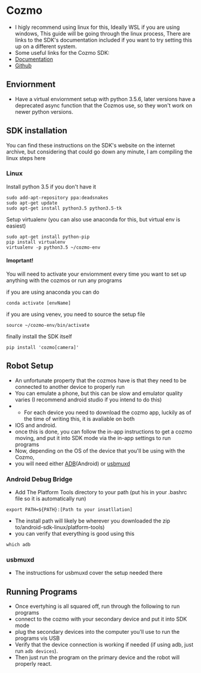 #  Cozmo
- I higly recommend using linux for this, Ideally WSL if you are using windows, This guide will be going through the linux
 process, There are links to the SDK's documentation included if you want to try setting this up on a different system.
- Some useful links for the Cozmo SDK:
- [Documentation](https://web.archive.org/web/20220715081845/http://cozmosdk.anki.com/docs/)
- [Github](https://github.com/anki/cozmo-python-sdk)

## Enviornment
- Have a virtual enviornment setup with python 3.5.6, later versions have a deprecated async function
that the Cozmos use, so they won't work on newer python versions.

## SDK installation

You can find these instructions on the SDK's website on the internet archive, but considering that could 
go down any minute, I am compiling the linux steps here

### Linux

Install python 3.5 if you don't have it

```
sudo add-apt-repository ppa:deadsnakes
sudo apt-get update
sudo apt-get install python3.5 python3.5-tk 
```

Setup virtualenv (you can also use anaconda for this, but virtual env is easiest)
```
sudo apt-get install python-pip
pip install virtualenv
virtualenv -p python3.5 ~/cozmo-env
```
#### Imoprtant!
You will need to activate your enviornment every time you want to set up anything with the cozmos or run any programs

if you are using anaconda you can do 
```
conda activate [envName]
```

if you are using venev, you need to source the setup file
```
source ~/cozmo-env/bin/activate
```

finally install the SDK itself
```
pip install 'cozmo[camera]'
```

## Robot Setup
-  An unfortunate property that the cozmos have is that they need to be connected to another device to properly run
-  You can emulate a phone, but this can be slow and emulator quality varies (I recommend android studio if you intend to do this)
-  - For each device you need to download the cozmo app, luckily as of the time of writing this, it is avaliable on both
- IOS and android.
- once this is done, you can follow the in-app instructions to get a cozmo moving, and put it into SDK mode via the in-app settings to run programs
- Now, depending on the OS of the device that you'll be using with the Cozmo,
- you will need either [ADB](https://developer.android.com/tools/adb)(Android) or [usbmuxd](https://web.archive.org/web/20230324060005/https://github.com/libimobiledevice/usbmuxd)
### Android Debug Bridge
- Add The Platform Tools directory to your path (put his in your .bashrc file so it is automatically run)
```
export PATH=${PATH}:[Path to your insatllation]
```
- The install path will likely be wherever you downloaded the zip to/android-sdk-linux/platform-tools)
- you can verify that everything is good using this
```
which adb
```
### usbmuxd 
- The instructions for usbmuxd cover the setup needed there
## Running Programs 
- Once evertyhing is all squared off, run through the following to run programs
- connect to the cozmo with your secondary device and put it into SDK mode
- plug the secondary devices into the computer you'll use to run the programs vis USB
- Verify that the device connection is working if needed (if using adb, just run ``` adb devices ```).
- Then just run the program on the primary device and the robot will properly react. 





